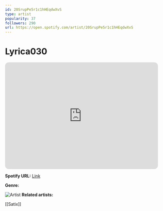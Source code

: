 ```yaml
---
id: 20SrupPe5r1c1hHEqdwXvS
type: artist
popularity: 37
followers: 290
url: https://open.spotify.com/artist/20SrupPe5r1c1hHEqdwXvS
---
```

# Lyrica030

<iframe style="border-radius:12px" src="https://open.spotify.com/embed/artist/20SrupPe5r1c1hHEqdwXvS" width="100%" height="352" frameBorder="0" allowfullscreen="" allow="autoplay; clipboard-write; encrypted-media; fullscreen; picture-in-picture" loading="lazy"></iframe>

**Spotify URL:** [Link](https://open.spotify.com/artist/20SrupPe5r1c1hHEqdwXvS)

**Genre:** 

![Artist](https://i.scdn.co/image/ab6761610000e5ebbfe2aeb9e27797e57cab2f8b)
**Related artists:**

[[Satix]]
